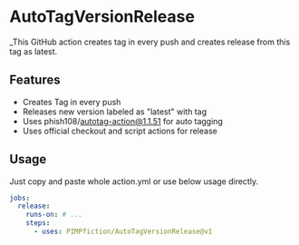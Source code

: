 # AutoTagVersionRelease

_This GitHub action creates tag in every push and creates release from this tag as latest.

## Features

- Creates Tag in every push
- Releases new version labeled as "latest" with tag
- Uses phish108/autotag-action@1.1.51 for auto tagging
- Uses official checkout and script actions for release

## Usage

Just copy and paste whole action.yml or use below usage directly.

```yaml
jobs:
  release:
    runs-on: # ...
    steps:
      - uses: PIMPfiction/AutoTagVersionRelease@v1
```
